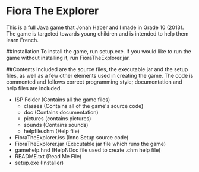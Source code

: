 # Fiora The Explorer
This is a full Java game that Jonah Haber and I made in Grade 10 (2013). The game is targeted towards young children and is intended to help them learn French.

##Installation
To install the game, run setup.exe. If you would like to run the game without installing it, run FioraTheExplorer.jar.

##Contents
Included are the source files, the executable jar and the setup files, as well as a few other elements used in creating the game.
The code is commented and follows correct programming style; documentation and help files are included.
 * ISP Folder (Contains all the game files)
   * classes (Contains all of the game's source code)
   * doc (Contains documentation)
   * pictures (contains pictures)
   * sounds (Contains sounds)
   * helpfile.chm (Help file)
 * FioraTheExplorer.iss (Inno Setup source code)
 * FioraTheExplorer.jar (Executable jar file which runs the game)
 * gamehelp.hnd (HelpNDoc file used to create .chm help file)
 * README.txt (Read Me File)
 * setup.exe (Installer)
